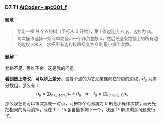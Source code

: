 ### D7.T1 [AtCoder - apc001_f](https://vjudge.net/problem/AtCoder-apc001_f/origin)

#### 题意：

> 给定一棵 $N$ 个点的树（下标从 $0$ 开始），第 $i$ 条边连接 $x_i,y_i$，边权为 $a_i$。
>  每次操作选择一条简单路径和一个非负整数 $x$，然后把这条路径上的所有边的边权 `XOR` $x$。
>  求把所有边的权值都变为 $0$ 的最小操作次数。

#### 题解：

套路不足，思维不余，这是我的问题。

**看到链上修改，可以树上差分**。设每个点的为它父亲连向它的边的边权，$d_u$ 为差分数组，那么有：
$$
a_u=\bigoplus_{v\in son_u}a_v \wedge d_u\ \ \ \Rightarrow\ \ \ d_u=\bigoplus_{(u,v)\in G}a_v
$$
那么现在我可以每次异或一对点，问把每个点都消为 $0$ 的最小操作次数；首先先把相同的两两消掉，现在 $1\sim 15$ 各自最多剩下一个，状压 `DP` 解决剩余问题就行了。

